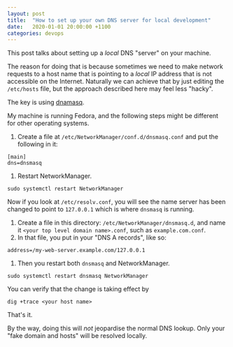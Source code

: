 ```yaml
---
layout: post
title:  "How to set up your own DNS server for local development"
date:   2020-01-01 20:00:00 +1100
categories: devops
---
```

This post talks about setting up a _local_ DNS "server" on your machine.

The reason for doing that is because sometimes we need to make network requests to a host name that is pointing to a _local_ IP address that is not accessible on the Internet. Naturally we can achieve that by just editing the `/etc/hosts` file, but the approach described here may feel less "hacky".

The key is using [dnamasq](https://en.wikipedia.org/wiki/Dnsmasq).
  
My machine is running Fedora, and the following steps might be different for other operating systems.

1. Create a file at `/etc/NetworkManager/conf.d/dnsmasq.conf` and put the following in it:
```
[main]
dns=dnsmasq
```
1. Restart NetworkManager.
```
sudo systemctl restart NetworkManager
```
Now if you look at `/etc/resolv.conf`, you will see the name server has been changed to point to `127.0.0.1` which is where `dnsmasq` is running.
1. Create a file in this directory: `/etc/NetworkManager/dnsmasq.d`, and name it `<your top level domain name>.conf`, such as `example.com.conf`.
1. In that file, you put in your "DNS A records", like so:
```
address=/my-web-server.example.com/127.0.0.1
``` 
1. Then you restart both `dnsmasq` and NetworkManager.
```
sudo systemctl restart dnsmasq NetworkManager
```

You can verify that the change is taking effect by
```
dig +trace <your host name>
```

That's it.

By the way, doing this will _not_ jeopardise the normal DNS lookup. Only your "fake domain and hosts" will be resolved locally.   